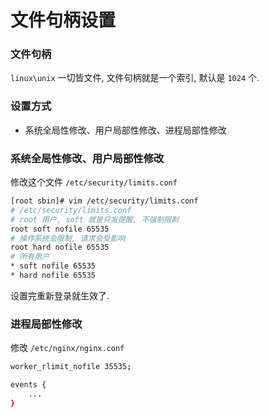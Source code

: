 # 文件句柄设置

### 文件句柄

`linux\unix` 一切皆文件, 文件句柄就是一个索引, 默认是 `1024` 个.

### 设置方式

- 系统全局性修改、用户局部性修改、进程局部性修改

### 系统全局性修改、用户局部性修改

修改这个文件 `/etc/security/limits.conf`

```bash
[root sbin]# vim /etc/security/limits.conf
# /etc/security/limits.conf
# root 用户, soft 就是只发提醒, 不强制限制
root soft nofile 65535
# 操作系统会限制, 请求会受影响
root hard nofile 65535
# 所有用户
* soft nofile 65535
* hard nofile 65535
```

设置完重新登录就生效了.

### 进程局部性修改

修改 `/etc/nginx/nginx.conf`

```bash
worker_rlimit_nofile 35535;

events {
    ...
}
```